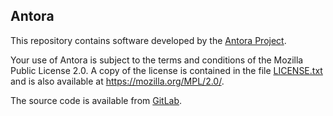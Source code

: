 ## Antora
This repository contains software developed by the [Antora Project](https://antora.org/).

Your use of Antora is subject to the terms and conditions of the Mozilla Public License 2.0. A copy of the license is contained in the file [LICENSE.txt](/LICENSE.txt) and is also available at https://mozilla.org/MPL/2.0/.

The source code is available from [GitLab](https://gitlab.com/antora).
